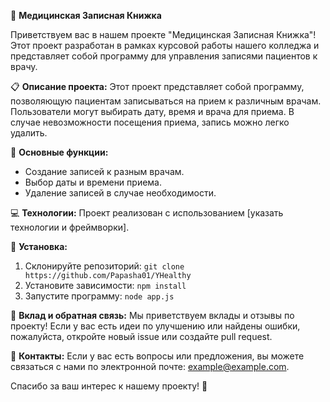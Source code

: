 🏥 **Медицинская Записная Книжка**

Приветствуем вас в нашем проекте "Медицинская Записная Книжка"! Этот проект разработан в рамках курсовой работы нашего колледжа и представляет собой программу для управления записями пациентов к врачу.

📋 **Описание проекта:**
Этот проект представляет собой программу, позволяющую пациентам записываться на прием к различным врачам. Пользователи могут выбирать дату, время и врача для приема. В случае невозможности посещения приема, запись можно легко удалить.

🎯 **Основные функции:**
- Создание записей к разным врачам.
- Выбор даты и времени приема.
- Удаление записей в случае необходимости.

💻 **Технологии:**
Проект реализован с использованием [указать технологии и фреймворки].

🔧 **Установка:**
1. Склонируйте репозиторий: `git clone https://github.com/Papasha01/YHealthy`
2. Установите зависимости: `npm install`
3. Запустите программу: `node app.js`

📝 **Вклад и обратная связь:**
Мы приветствуем вклады и отзывы по проекту! Если у вас есть идеи по улучшению или найдены ошибки, пожалуйста, откройте новый issue или создайте pull request.

📧 **Контакты:**
Если у вас есть вопросы или предложения, вы можете связаться с нами по электронной почте: example@example.com.

Спасибо за ваш интерес к нашему проекту! 🚀
